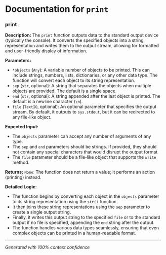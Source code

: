 # Documentation for `print`

### print

**Description:**
The `print` function outputs data to the standard output device (typically the console). It converts the specified objects into a string representation and writes them to the output stream, allowing for formatted and user-friendly display of information.

**Parameters:**
- `*objects` (`Any`): A variable number of objects to be printed. This can include strings, numbers, lists, dictionaries, or any other data type. The function will convert each object to its string representation.
- `sep` (`str`, optional): A string that separates the objects when multiple objects are provided. The default is a single space.
- `end` (`str`, optional): A string appended after the last object is printed. The default is a newline character (`\n`).
- `file` (`TextIO`, optional): An optional parameter that specifies the output stream. By default, it outputs to `sys.stdout`, but it can be redirected to any file-like object.

**Expected Input:**
- The `objects` parameter can accept any number of arguments of any type.
- The `sep` and `end` parameters should be strings. If provided, they should not contain any special characters that would disrupt the output format.
- The `file` parameter should be a file-like object that supports the `write` method.

**Returns:**
`None`: The function does not return a value; it performs an action (printing) instead.

**Detailed Logic:**
- The function begins by converting each object in the `objects` parameter to its string representation using the `str()` function.
- It then joins these string representations using the `sep` parameter to create a single output string.
- Finally, it writes this output string to the specified `file` or to the standard output if no file is specified, appending the `end` string after the output.
- The function handles various data types seamlessly, ensuring that even complex objects can be printed in a human-readable format.

---
*Generated with 100% context confidence*
